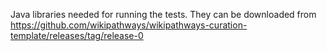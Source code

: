 Java libraries needed for running the tests. They can be downloaded from
https://github.com/wikipathways/wikipathways-curation-template/releases/tag/release-0
